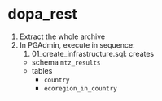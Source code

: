 # dopa_rest

1. Extract the whole archive
2. In PGAdmin, execute in sequence:
    1. 01_create_infrastructure.sql: creates
     + schema `mtz_results`
     + tables
		+ `country`
		+  `ecoregion_in_country`
      
